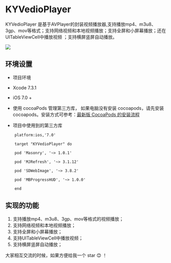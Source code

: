 # KYVedioPlayer
KYVedioPlayer 是基于AVPlayer的封装视频播放器,支持播放mp4、m3u8、3gp、mov等格式；支持网络视频和本地视频播放；支持全屏和小屏幕播放；还在UITableViewCell中播放视频 ；支持横屏竖屏自动播放。

![](https://github.com/kingly09/KYVedioPlayer/blob/master/vedio01.gif)


## 环境设置
- 项目环境
- Xcode 7.3.1
- iOS 7.0 +

- 使用 cocoaPods 管理第三方库， 如果电脑没有安装 cocoapods，请先安装 cocoapods。安装方式可参考：[最新版 CocoaPods 的安装流程](http://blog.sina.com.cn/s/blog_6ff6523d0102x8dq.html)

- 项目中使用到的第三方库
```
    platform:ios,'7.0'

    target "KYVedioPlayer" do

    pod 'Masonry', '~> 1.0.1'

    pod 'MJRefresh', '~> 3.1.12'

    pod 'SDWebImage', '~> 3.8.2'

    pod 'MBProgressHUD', '~> 1.0.0'

    end

```
## 实现的功能

1. 支持播放mp4、m3u8、3gp、mov等格式的视频播放；
2. 支持网络视频和本地视频播放；
3. 支持全屏和小屏幕播放；
4. 支持UITableViewCell中播放视频；
5. 支持横屏竖屏自动播放；


大家相互交流的时候，如果方便给我一个 star 😊 ！

